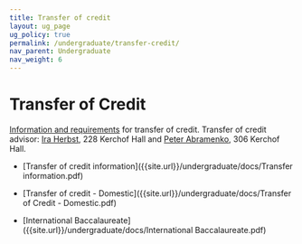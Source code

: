 ```yaml
---
title: Transfer of credit
layout: ug_page
ug_policy: true
permalink: /undergraduate/transfer-credit/
nav_parent: Undergraduate
nav_weight: 6
---
```


<h1 class="mb-3">Transfer of Credit</h1>

<p><a href="http://college.as.virginia.edu/transfer-credit">Information and requirements</a>&nbsp;for transfer of credit. Transfer of credit advisor: <a href="http://www.math.virginia.edu/people/iwh">Ira Herbst</a>, 228&nbsp;Kerchof Hall and <a href="mailto:pa8e@virginia.edu">Peter Abramenko</a>, 306 Kerchof Hall.</p>


- [Transfer of credit information]({{site.url}}/undergraduate/docs/Transfer information.pdf)

- [Transfer of credit - Domestic]({{site.url}}/undergraduate/docs/Transfer of Credit - Domestic.pdf)

- [International Baccalaureate]({{site.url}}/undergraduate/docs/International Baccalaureate.pdf)
